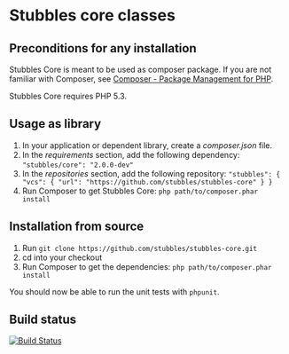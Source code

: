 Stubbles core classes
=====================

Preconditions for any installation
----------------------------------

Stubbles Core is meant to be used as composer package. If you are not familiar
with Composer, see [Composer - Package Management for PHP](https://github.com/composer/composer#readme).

Stubbles Core requires PHP 5.3.


Usage as library
----------------
1. In your application or dependent library, create a _composer.json_ file.
2. In the _requirements_ section, add the following dependency: `"stubbles/core": "2.0.0-dev"`
3. In the _repositories_ section, add the following repository:
`
    "stubbles": {
            "vcs": {
                "url": "https://github.com/stubbles/stubbles-core"
            }
        }
`
4. Run Composer to get Stubbles Core: `php path/to/composer.phar install`


Installation from source
------------------------
1. Run `git clone https://github.com/stubbles/stubbles-core.git`
2. cd into your checkout
3. Run Composer to get the dependencies: `php path/to/composer.phar install`

You should now be able to run the unit tests with `phpunit`.


Build status
------------

[![Build Status](https://secure.travis-ci.org/stubbles/stubbles-core.png)](http://travis-ci.org/stubbles/stubbles-core)